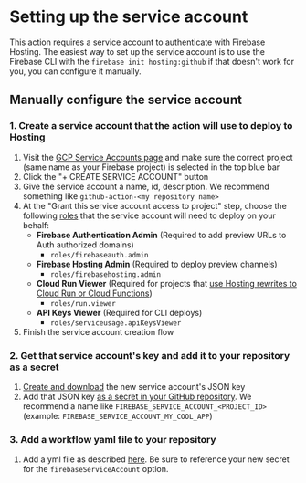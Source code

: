 # Setting up the service account

This action requires a service account to authenticate with Firebase Hosting. The easiest way to set up the service account is to use the Firebase CLI with the `firebase init hosting:github` if that doesn't work for you, you can configure it manually.

## Manually configure the service account

### 1. Create a service account that the action will use to deploy to Hosting

1. Visit the [GCP Service Accounts page](https://console.cloud.google.com/iam-admin/serviceaccounts) and make sure the correct project (same name as your Firebase project) is selected in the top blue bar
1. Click the "+ CREATE SERVICE ACCOUNT" button
1. Give the service account a name, id, description. We recommend something like `github-action-<my repository name>`
1. At the "Grant this service account access to project" step, choose the following [roles](https://firebase.google.com/docs/projects/iam/roles-predefined-product) that the service account will need to deploy on your behalf:
   - **Firebase Authentication Admin** (Required to add preview URLs to Auth authorized domains)
     - `roles/firebaseauth.admin`
   - **Firebase Hosting Admin** (Required to deploy preview channels)
     - `roles/firebasehosting.admin`
   - **Cloud Run Viewer** (Required for projects that [use Hosting rewrites to Cloud Run or Cloud Functions](https://firebase.google.com/docs/hosting/serverless-overview))
     - `roles/run.viewer`
   - **API Keys Viewer** (Required for CLI deploys)
     - `roles/serviceusage.apiKeysViewer`
1. Finish the service account creation flow

### 2. Get that service account's key and add it to your repository as a secret

1. [Create and download](https://cloud.google.com/iam/docs/creating-managing-service-account-keys#creating_service_account_keys) the new service account's JSON key
1. Add that JSON key [as a secret in your GitHub repository](https://docs.github.com/en/free-pro-team@latest/actions/reference/encrypted-secrets#creating-encrypted-secrets-for-a-repository). We recommend a name like `FIREBASE_SERVICE_ACCOUNT_<PROJECT_ID>` (example: `FIREBASE_SERVICE_ACCOUNT_MY_COOL_APP`)

### 3. Add a workflow yaml file to your repository

1. Add a yml file as described [here](../README.md#deploy-to-a-new-preview-channel-for-every-pr). Be sure to reference your new secret for the `firebaseServiceAccount` option.
